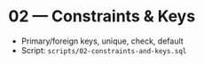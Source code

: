 # 02 — Constraints & Keys

- Primary/foreign keys, unique, check, default
- Script: `scripts/02-constraints-and-keys.sql`
